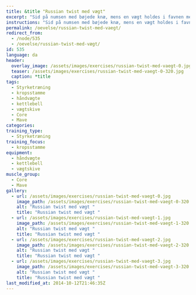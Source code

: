 ```yaml
---
title: &title "Russian twist med vægt"
excerpt: "Sid på numsen med bøjede knæ, mens en vægt holdes i favnen med begge hænder. Læn dig tilbage indtil mavemusklerne begynder at stramme. Drej nu overkroppen og vægten skiftevis fra side til side, når overkroppen roterereres,  strækkes benene - uden de har kontakt med underlaget. "
instructions: "Sid på numsen med bøjede knæ, mens en vægt holdes i favnen med begge hænder. Læn dig tilbage indtil mavemusklerne begynder at stramme. Drej nu overkroppen og vægten skiftevis fra side til side, når overkroppen roterereres,  strækkes benene - uden de har kontakt med underlaget. "
permalink: /oevelse/russian-twist-med-vaegt/
redirect_from:
  - /node/535
  - /oevelse/russian-twist-med-vægt/
id: 535
language: da
header:
  overlay_image: /assets/images/exercises/russian-twist-med-vaegt-0.jpg
  teaser: /assets/images/exercises/russian-twist-med-vaegt-0-320.jpg
  caption: *title
tags:
  - Styrketræning
  - kropsstamme
  - håndvægte
  - kettlebell
  - vægtskive
  - Core
  - Mave
categories:
training_type: 
  - Styrketræning
training_focus: 
  - kropsstamme
equipment:
  - håndvægte
  - kettlebell
  - vægtskive
muscle_group:
  - Core
  - Mave
gallery:
  - url: /assets/images/exercises/russian-twist-med-vaegt-0.jpg
    image_path: /assets/images/exercises/russian-twist-med-vaegt-0-320.jpg
    alt: "Russian twist med vægt "
    title: "Russian twist med vægt "
  - url: /assets/images/exercises/russian-twist-med-vaegt-1.jpg
    image_path: /assets/images/exercises/russian-twist-med-vaegt-1-320.jpg
    alt: "Russian twist med vægt "
    title: "Russian twist med vægt "
  - url: /assets/images/exercises/russian-twist-med-vaegt-2.jpg
    image_path: /assets/images/exercises/russian-twist-med-vaegt-2-320.jpg
    alt: "Russian twist med vægt "
    title: "Russian twist med vægt "
  - url: /assets/images/exercises/russian-twist-med-vaegt-3.jpg
    image_path: /assets/images/exercises/russian-twist-med-vaegt-3-320.jpg
    alt: "Russian twist med vægt "
    title: "Russian twist med vægt "
last_modified_at: 2014-10-12T21:46:35Z
---
```



